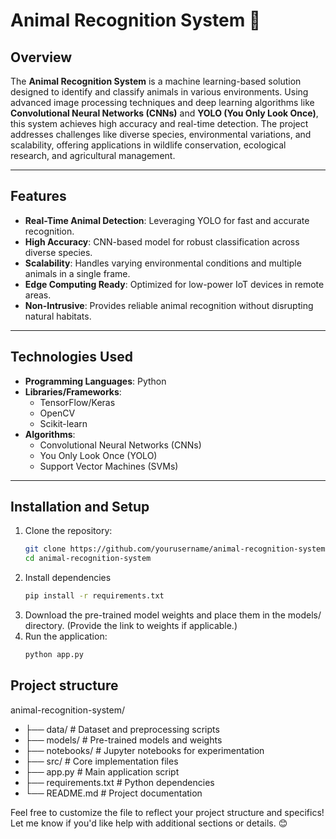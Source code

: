 # Animal Recognition System 🐾

## Overview
The **Animal Recognition System** is a machine learning-based solution designed to identify and classify animals in various environments. Using advanced image processing techniques and deep learning algorithms like **Convolutional Neural Networks (CNNs)** and **YOLO (You Only Look Once)**, this system achieves high accuracy and real-time detection. The project addresses challenges like diverse species, environmental variations, and scalability, offering applications in wildlife conservation, ecological research, and agricultural management.

---

## Features
- **Real-Time Animal Detection**: Leveraging YOLO for fast and accurate recognition.  
- **High Accuracy**: CNN-based model for robust classification across diverse species.  
- **Scalability**: Handles varying environmental conditions and multiple animals in a single frame.  
- **Edge Computing Ready**: Optimized for low-power IoT devices in remote areas.  
- **Non-Intrusive**: Provides reliable animal recognition without disrupting natural habitats.

---

## Technologies Used
- **Programming Languages**: Python  
- **Libraries/Frameworks**:  
  - TensorFlow/Keras  
  - OpenCV  
  - Scikit-learn  
- **Algorithms**:  
  - Convolutional Neural Networks (CNNs)  
  - You Only Look Once (YOLO)  
  - Support Vector Machines (SVMs)

---

## Installation and Setup
1. Clone the repository:  
   ```bash
   git clone https://github.com/yourusername/animal-recognition-system.git
   cd animal-recognition-system
2. Install dependencies
   ```bash
   pip install -r requirements.txt
3. Download the pre-trained model weights and place them in the models/ directory. (Provide the link to weights if applicable.)
4. Run the application:
   ```bash
   python app.py

## Project structure
animal-recognition-system/
- ├── data/                  # Dataset and preprocessing scripts
- ├── models/                # Pre-trained models and weights
- ├── notebooks/             # Jupyter notebooks for experimentation
- ├── src/                   # Core implementation files
- ├── app.py                 # Main application script
- ├── requirements.txt       # Python dependencies
- └── README.md              # Project documentation



Feel free to customize the file to reflect your project structure and specifics! Let me know if you'd like help with additional sections or details. 😊
